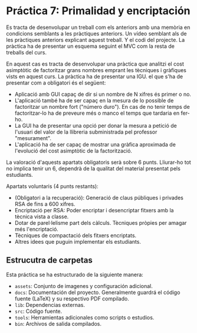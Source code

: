# Práctica 7: Primalidad y encriptación

Es tracta de desenvolupar un treball com els anteriors amb una memòria en condicions semblants a les pràctiques anteriors. Un vídeo semblant als de les pràctiques anteriors explicant aquest treball. Y el codi del projecte. La pràctica ha de presentar un esquema seguint el MVC com la resta de treballs del curs.

En aquest cas es tracta de desenvolupar una pràctica que analitzi el cost asimptòtic de factoritzar grans nombres emprant les tècniques i gràfiques vists en aquest curs. La pràctica ha de presentar una IGU. el que s'ha de presentar com a obligatori és el següent:

- Aplicació amb GUI capaç de dir si un nombre de N xifres és primer o no.
- L'aplicació també ha de ser capaç en la mesura de lo possible de factoritzar un nombre fort ("número duro"). En cas de no tenir temps de factoritzar-lo ha de preveure més o manco el temps que tardaria en fer-ho.
- La GUI ha de presentar una opció per donar la mesura a petició de l'usuari del valor de la llibreria subministrada pel professor "mesurament".
- L'aplicació ha de ser capaç de mostrar una gràfica aproximada de l'evolució del cost asimptòtic de la factorització.

La valoració d'aquests apartats obligatoris serà sobre 6 punts. Lliurar-ho tot no implica tenir un 6, dependrà de la qualitat del material presentat pels estudiants.

Apartats voluntaris (4 punts restants):

- (Obligatori a la recuperació): Generació de claus públiques i privades RSA de fins a 600 xifres.
- Encriptació per RSA: Poder encriptar i desencriptar fitxers amb la tècnica vista a classe.
- Dotar de parel·lelisme part dels càlculs. Tècniques pròpies per amagar més l'encriptació.
- Tècniques de compactació dels fitxers encriptats.
- Altres idees que puguin implementar els estudiants.

## Estrucutra de carpetas

Esta práctica se ha estructurado de la siguiente manera:

- `assets`: Conjunto de imagenes y configuración adicional.
- `docs`: Documentación del proyecto. Generalmente guardrá el código fuente (LaTeX) y su respectivo PDF compilado.
- `lib`: Dependencias externas.
- `src`: Código fuente.
- `tools`: Herramientas adicionales como scripts o estudios.
- `bin`: Archivos de salida compilados.
